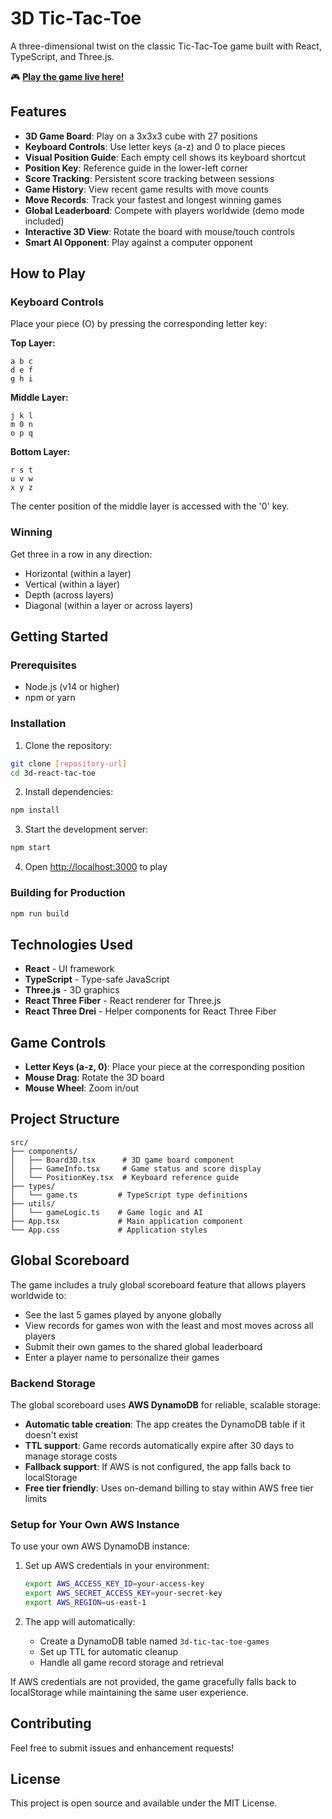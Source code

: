 # 3D Tic-Tac-Toe

A three-dimensional twist on the classic Tic-Tac-Toe game built with React, TypeScript, and Three.js.

🎮 **[Play the game live here!](https://ericpollmann.github.io/3d-react-tac-toe/)**

## Features

- **3D Game Board**: Play on a 3x3x3 cube with 27 positions
- **Keyboard Controls**: Use letter keys (a-z) and 0 to place pieces
- **Visual Position Guide**: Each empty cell shows its keyboard shortcut
- **Position Key**: Reference guide in the lower-left corner
- **Score Tracking**: Persistent score tracking between sessions
- **Game History**: View recent game results with move counts
- **Move Records**: Track your fastest and longest winning games
- **Global Leaderboard**: Compete with players worldwide (demo mode included)
- **Interactive 3D View**: Rotate the board with mouse/touch controls
- **Smart AI Opponent**: Play against a computer opponent

## How to Play

### Keyboard Controls

Place your piece (O) by pressing the corresponding letter key:

**Top Layer:**
```
a b c
d e f  
g h i
```

**Middle Layer:**
```
j k l
m 0 n
o p q
```

**Bottom Layer:**
```
r s t
u v w
x y z
```

The center position of the middle layer is accessed with the '0' key.

### Winning

Get three in a row in any direction:
- Horizontal (within a layer)
- Vertical (within a layer)
- Depth (across layers)
- Diagonal (within a layer or across layers)

## Getting Started

### Prerequisites

- Node.js (v14 or higher)
- npm or yarn

### Installation

1. Clone the repository:
```bash
git clone [repository-url]
cd 3d-react-tac-toe
```

2. Install dependencies:
```bash
npm install
```

3. Start the development server:
```bash
npm start
```

4. Open [http://localhost:3000](http://localhost:3000) to play

### Building for Production

```bash
npm run build
```

## Technologies Used

- **React** - UI framework
- **TypeScript** - Type-safe JavaScript
- **Three.js** - 3D graphics
- **React Three Fiber** - React renderer for Three.js
- **React Three Drei** - Helper components for React Three Fiber

## Game Controls

- **Letter Keys (a-z, 0)**: Place your piece at the corresponding position
- **Mouse Drag**: Rotate the 3D board
- **Mouse Wheel**: Zoom in/out

## Project Structure

```
src/
├── components/
│   ├── Board3D.tsx      # 3D game board component
│   ├── GameInfo.tsx     # Game status and score display
│   └── PositionKey.tsx  # Keyboard reference guide
├── types/
│   └── game.ts         # TypeScript type definitions
├── utils/
│   └── gameLogic.ts    # Game logic and AI
├── App.tsx             # Main application component
└── App.css             # Application styles
```

## Global Scoreboard

The game includes a truly global scoreboard feature that allows players worldwide to:
- See the last 5 games played by anyone globally
- View records for games won with the least and most moves across all players
- Submit their own games to the shared global leaderboard
- Enter a player name to personalize their games

### Backend Storage

The global scoreboard uses **AWS DynamoDB** for reliable, scalable storage:

- **Automatic table creation**: The app creates the DynamoDB table if it doesn't exist
- **TTL support**: Game records automatically expire after 30 days to manage storage costs
- **Fallback support**: If AWS is not configured, the app falls back to localStorage
- **Free tier friendly**: Uses on-demand billing to stay within AWS free tier limits

### Setup for Your Own AWS Instance

To use your own AWS DynamoDB instance:

1. Set up AWS credentials in your environment:
   ```bash
   export AWS_ACCESS_KEY_ID=your-access-key
   export AWS_SECRET_ACCESS_KEY=your-secret-key
   export AWS_REGION=us-east-1
   ```

2. The app will automatically:
   - Create a DynamoDB table named `3d-tic-tac-toe-games`
   - Set up TTL for automatic cleanup
   - Handle all game record storage and retrieval

If AWS credentials are not provided, the game gracefully falls back to localStorage while maintaining the same user experience.

## Contributing

Feel free to submit issues and enhancement requests!

## License

This project is open source and available under the MIT License.